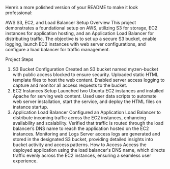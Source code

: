 
Here’s a more polished version of your README to make it look professional:

AWS S3, EC2, and Load Balancer Setup
Overview
This project demonstrates a foundational setup on AWS, utilizing S3 for storage, EC2 instances for application hosting, and an Application Load Balancer for distributing traffic. The objective is to set up a secure S3 bucket, enable logging, launch EC2 instances with web server configurations, and configure a load balancer for traffic management.

Project Steps
1. S3 Bucket Configuration
Created an S3 bucket named myzen-bucket with public access blocked to ensure security.
Uploaded static HTML template files to host the web content.
Enabled server access logging to capture and monitor all access requests to the bucket.
2. EC2 Instances Setup
Launched two Ubuntu EC2 instances and installed Apache for serving web content.
Used user data scripts to automate web server installation, start the service, and deploy the HTML files on instance startup.
3. Application Load Balancer
Configured an Application Load Balancer to distribute incoming traffic across the EC2 instances, enhancing availability and scalability.
Verified that traffic is routed through the load balancer’s DNS name to reach the application hosted on the EC2 instances.
Monitoring and Logs
Server access logs are generated and stored in the designated S3 bucket, providing detailed insights into bucket activity and access patterns.
How to Access
Access the deployed application using the load balancer's DNS name, which directs traffic evenly across the EC2 instances, ensuring a seamless user experience.

